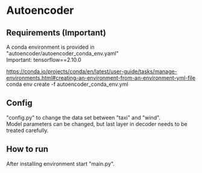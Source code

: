 # Autoencoder
## Requirements (Important)
A conda environment is provided in "autoencoder/autoencoder_conda_env.yaml" \
Important: tensorflow==2.10.0

https://conda.io/projects/conda/en/latest/user-guide/tasks/manage-environments.html#creating-an-environment-from-an-environment-yml-file \
conda env create -f autoencoder_conda_env.yml

## Config
"config.py" to change the data set between "taxi" and "wind". \
Model parameters can be changed, but last layer in decoder needs to be treated carefully.

## How to run
After installing environment start "main.py".
